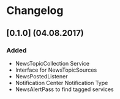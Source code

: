 # Changelog

## [0.1.0] (04.08.2017)

### Added
* NewsTopicCollection Service
* Interface for NewsTopicSources
* NewsPostedListener
* Notification Center Notification Type
* NewsAlertPass to find tagged services